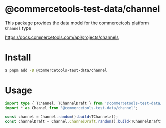 # @commercetools-test-data/channel

This package provides the data model for the commercetools platform `Channel` type

https://docs.commercetools.com/api/projects/channels

# Install

```bash
$ pnpm add -D @commercetools-test-data/channel
```

# Usage

```ts
import type { TChannel, TChannelDraft } from '@commercetools-test-data/channel';
import * as Channel from '@commercetools-test-data/channel';

const channel = Channel.random().build<TChannel>();
const channelDraft = Channel.ChannelDraft.random().build<TChannelDraft>();
```

